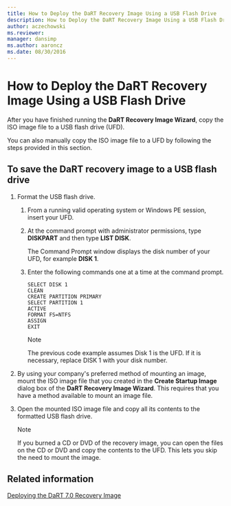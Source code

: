 ```yaml
---
title: How to Deploy the DaRT Recovery Image Using a USB Flash Drive
description: How to Deploy the DaRT Recovery Image Using a USB Flash Drive
author: aczechowski
ms.reviewer: 
manager: dansimp
ms.author: aaroncz
ms.date: 08/30/2016
---
```



# How to Deploy the DaRT Recovery Image Using a USB Flash Drive


After you have finished running the **DaRT Recovery Image Wizard**, copy the ISO image file to a USB flash drive (UFD).

You can also manually copy the ISO image file to a UFD by following the steps provided in this section.

## To save the DaRT recovery image to a USB flash drive

1.  Format the USB flash drive.

    1.  From a running valid operating system or Windows PE session, insert your UFD.

    2.  At the command prompt with administrator permissions, type **DISKPART** and then type **LIST DISK**.

        The Command Prompt window displays the disk number of your UFD, for example **DISK 1**.

    3.  Enter the following commands one at a time at the command prompt.

        ``` syntax
        SELECT DISK 1
        CLEAN
        CREATE PARTITION PRIMARY
        SELECT PARTITION 1
        ACTIVE
        FORMAT FS=NTFS
        ASSIGN
        EXIT
        ```

        > [!NOTE]
        > The previous code example assumes Disk 1 is the UFD. If it is necessary, replace DISK 1 with your disk number.



2.  By using your company's preferred method of mounting an image, mount the ISO image file that you created in the **Create Startup Image** dialog box of the **DaRT Recovery Image Wizard**. This requires that you have a method available to mount an image file.

3.  Open the mounted ISO image file and copy all its contents to the formatted USB flash drive.

    > [!NOTE]
    > If you burned a CD or DVD of the recovery image, you can open the files on the CD or DVD and copy the contents to the UFD. This lets you skip the need to mount the image.

## Related information

[Deploying the DaRT 7.0 Recovery Image](deploying-the-dart-70-recovery-image-dart-7.md)
